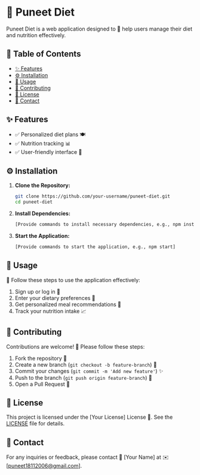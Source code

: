 # 🥗 Puneet Diet

Puneet Diet is a web application designed to 🌿 help users manage their diet and nutrition effectively.

## 📌 Table of Contents

- [✨ Features](#-features)
- [⚙️ Installation](#-installation)
- [🚀 Usage](#-usage)
- [🤝 Contributing](#-contributing)
- [📜 License](#-license)
- [📧 Contact](#-contact)

## ✨ Features

- ✅ Personalized diet plans 🍽️
- ✅ Nutrition tracking 📊
- ✅ User-friendly interface 🎨

## ⚙️ Installation

1. **Clone the Repository:**

   ```bash
   git clone https://github.com/your-username/puneet-diet.git
   cd puneet-diet
   ```

2. **Install Dependencies:**

   ```bash
   [Provide commands to install necessary dependencies, e.g., npm install]
   ```

3. **Start the Application:**

   ```bash
   [Provide commands to start the application, e.g., npm start]
   ```

## 🚀 Usage

📖 Follow these steps to use the application effectively:
1. Sign up or log in 🔑
2. Enter your dietary preferences 🥦
3. Get personalized meal recommendations 🍛
4. Track your nutrition intake 📈

## 🤝 Contributing

Contributions are welcome! 🎉 Please follow these steps:

1. Fork the repository 🍴
2. Create a new branch (`git checkout -b feature-branch`) 🌱
3. Commit your changes (`git commit -m 'Add new feature'`) ✨
4. Push to the branch (`git push origin feature-branch`) 🚀
5. Open a Pull Request 🔄

## 📜 License

This project is licensed under the [Your License] License 📄. See the [LICENSE](LICENSE) file for details.

## 📧 Contact

For any inquiries or feedback, please contact 📩 [Your Name] at ✉️ [puneet18112006@gmail.com].

